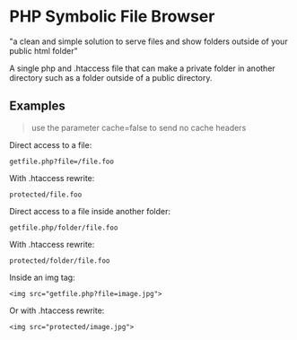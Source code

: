 PHP Symbolic File Browser
=========================
"a clean and simple solution to serve files and show folders outside of your public html folder"

A single php and .htaccess file that can make a private folder in another directory such as a folder outside of a public directory.

Examples
--------
>use the parameter cache=false to send no cache headers

Direct access to a file:
```
getfile.php?file=/file.foo
```
With .htaccess rewrite:
```
protected/file.foo
```
Direct access to a file inside another folder:
```
getfile.php/folder/file.foo
```
With .htaccess rewrite:
```
protected/folder/file.foo
```

Inside an img tag:
```
<img src="getfile.php?file=image.jpg">
```
Or with .htaccess rewrite:
```
<img src="protected/image.jpg">
```

